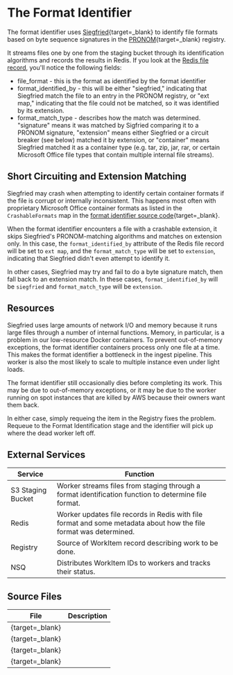 # The Format Identifier

The format identifier uses [Siegfried](https://www.itforarchivists.com/siegfried){target=_blank} to identify file formats based on byte sequence signatures in the [PRONOM](http://www.nationalarchives.gov.uk/pronom/){target=_blank} registry.

It streams files one by one from the staging bucket through its identification algorithms and records the results in Redis. If you look at the [Redis file record](components/redis/#examining-a-file-record), you'll notice the following fields:

* file_format - this is the format as identified by the format identifier
* format_identified_by - this will be either "siegfried," indicating that Siegfried match the file to an entry in the PRONOM registry, or "ext map," indicating that the file could not be matched, so it was identified by its extension.
* format_match_type - describes how the match was determined. "signature" means it was matched by Sigfried comparing it to a PRONOM signature, "extension" means either Siegfried or a circuit breaker (see below) matched it by extension, or "container" means Siegfried matched it as a container type (e.g. tar, zip, jar, rar, or certain Microsoft Office file types that contain multiple internal file streams).

## Short Circuiting and Extension Matching

Siegfried may crash when attempting to identify certain container formats if the file is corrupt or internally inconsistent. This happens most often with proprietary Microsoft Office container formats as listed in the `CrashableFormats` map in the [format identifier source code](https://github.com/APTrust/preservation-services/blob/master/ingest/format_identifier.go){target=_blank}.

When the format identifier encounters a file with a crashable extension, it skips Siegfried's PRONOM-matching algorithms and matches on extension only. In this case, the `format_identified_by` attribute of the Redis file record will be set to `ext map`, and the `format_match_type` will be set to `extension`, indicating that Siegfried didn't even attempt to identify it.

In other cases, Siegfried may try and fail to do a byte signature match, then fall back to an extension match. In these cases, `format_identified_by` will be `siegfried` and `format_match_type` will be `extension`.

## Resources

Siegfried uses large amounts of network I/O and memory because it runs large files through a number of internal functions. Memory, in particular, is a problem in our low-resource Docker containers. To prevent out-of-memory exceptions, the format identifier containers process only one file at a time. This makes the format identifier a bottleneck in the ingest pipeline. This worker is also the most likely to scale to multiple instance even under light loads.

The format identifier still occasionally dies before completing its work. This may be due to out-of-memory exceptions, or it may be due to the worker running on spot instances that are killed by AWS because their owners want them back.

In either case, simply requeing the item in the Registry fixes the problem. Requeue to the Format Identification stage and the identifier will pick up where the dead worker left off.

## External Services

| Service | Function |
| ------- | -------- |
| S3 Staging Bucket | Worker streams files from staging through a format identification function to determine file format.
| Redis | Worker updates file records in Redis with file format and some metadata about how the file format was determined.
| Registry | Source of WorkItem record describing work to be done.
| NSQ | Distributes WorkItem IDs to workers and tracks their status.

## Source Files

| File | Description |
| ---- | ----------- |
| [](){target=_blank} | |
| [](){target=_blank} | |
| [](){target=_blank} | |
| [](){target=_blank} | |
